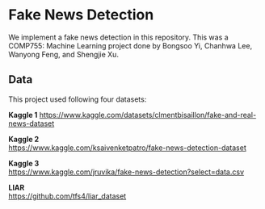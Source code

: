 # Fake News Detection

We implement a fake news detection in this repository. This was a COMP755: Machine Learning project done by Bongsoo Yi, Chanhwa Lee, Wanyong Feng, and Shengjie Xu.


## Data

This project used following four datasets:

**Kaggle 1** 
https://www.kaggle.com/datasets/clmentbisaillon/fake-and-real-news-dataset

**Kaggle 2**          
https://www.kaggle.com/ksaivenketpatro/fake-news-detection-dataset

**Kaggle 3**           
https://www.kaggle.com/jruvika/fake-news-detection?select=data.csv

**LIAR**         
https://github.com/tfs4/liar_dataset
